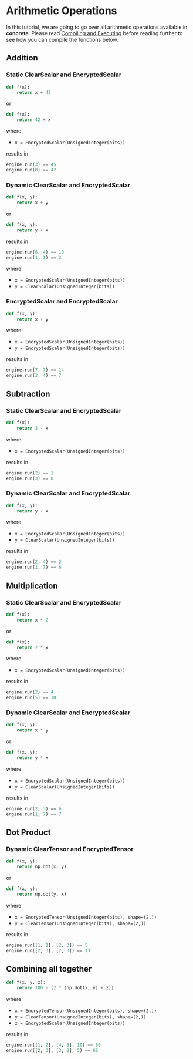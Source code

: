 # Arithmetic Operations

In this tutorial, we are going to go over all arithmetic operations available in **concrete**. Please read [Compiling and Executing](../howto/COMPILING_AND_EXECUTING.md) before reading further to see how you can compile the functions below.

## Addition

### Static ClearScalar and EncryptedScalar

<!--python-test:skip-->
```python
def f(x):
    return x + 42
```

or

<!--python-test:skip-->
```python
def f(x):
    return 42 + x
```

where

- `x = EncryptedScalar(UnsignedInteger(bits))`

results in

<!--python-test:skip-->
```python
engine.run(3) == 45
engine.run(0) == 42
```

### Dynamic ClearScalar and EncryptedScalar

<!--python-test:skip-->
```python
def f(x, y):
    return x + y
```

or

<!--python-test:skip-->
```python
def f(x, y):
    return y + x
```

results in

<!--python-test:skip-->
```python
engine.run(6, 4) == 10
engine.run(1, 1) == 2
```

where

- `x = EncryptedScalar(UnsignedInteger(bits))`
- `y = ClearScalar(UnsignedInteger(bits))`

### EncryptedScalar and EncryptedScalar

<!--python-test:skip-->
```python
def f(x, y):
    return x + y
```

where

- `x = EncryptedScalar(UnsignedInteger(bits))`
- `y = EncryptedScalar(UnsignedInteger(bits))`

results in

<!--python-test:skip-->
```python
engine.run(7, 7) == 14
engine.run(3, 4) == 7
```

## Subtraction

### Static ClearScalar and EncryptedScalar 

<!--python-test:skip-->
```python
def f(x):
    return 3 - x
```

where

- `x = EncryptedScalar(UnsignedInteger(bits))`

results in

<!--python-test:skip-->
```python
engine.run(2) == 1
engine.run(3) == 0
```

### Dynamic ClearScalar and EncryptedScalar

<!--python-test:skip-->
```python
def f(x, y):
    return y - x
```

where

- `x = EncryptedScalar(UnsignedInteger(bits))`
- `y = ClearScalar(UnsignedInteger(bits))`

results in

<!--python-test:skip-->
```python
engine.run(2, 4) == 2
engine.run(1, 7) == 6
```

## Multiplication

### Static ClearScalar and EncryptedScalar

<!--python-test:skip-->
```python
def f(x):
    return x * 2
```

or

<!--python-test:skip-->
```python
def f(x):
    return 2 * x
```

where

- `x = EncryptedScalar(UnsignedInteger(bits))`

results in

<!--python-test:skip-->
```python
engine.run(2) == 4
engine.run(5) == 10
```

### Dynamic ClearScalar and EncryptedScalar

<!--python-test:skip-->
```python
def f(x, y):
    return x * y
```

or

<!--python-test:skip-->
```python
def f(x, y):
    return y * x
```

where

- `x = EncryptedScalar(UnsignedInteger(bits))`
- `y = ClearScalar(UnsignedInteger(bits))`

results in

<!--python-test:skip-->
```python
engine.run(2, 3) == 6
engine.run(1, 7) == 7
```

## Dot Product

### Dynamic ClearTensor and EncryptedTensor

<!--python-test:skip-->
```python
def f(x, y):
    return np.dot(x, y)
```

or

<!--python-test:skip-->
```python
def f(x, y):
    return np.dot(y, x)
```

where

- `x = EncryptedTensor(UnsignedInteger(bits), shape=(2,))`
- `y = ClearTensor(UnsignedInteger(bits), shape=(2,))`

results in

<!--python-test:skip-->
```python
engine.run([1, 1], [2, 3]) == 5
engine.run([2, 3], [2, 3]) == 13
```

## Combining all together

<!--python-test:skip-->
```python
def f(x, y, z):
    return 100 - (2 * (np.dot(x, y) + z))
```

where

- `x = EncryptedTensor(UnsignedInteger(bits), shape=(2,))`
- `y = ClearTensor(UnsignedInteger(bits), shape=(2,))`
- `z = EncryptedScalar(UnsignedInteger(bits))`

results in

<!--python-test:skip-->
```python
engine.run([1, 2], [4, 3], 10) == 60
engine.run([2, 3], [3, 2], 5) == 66
```
